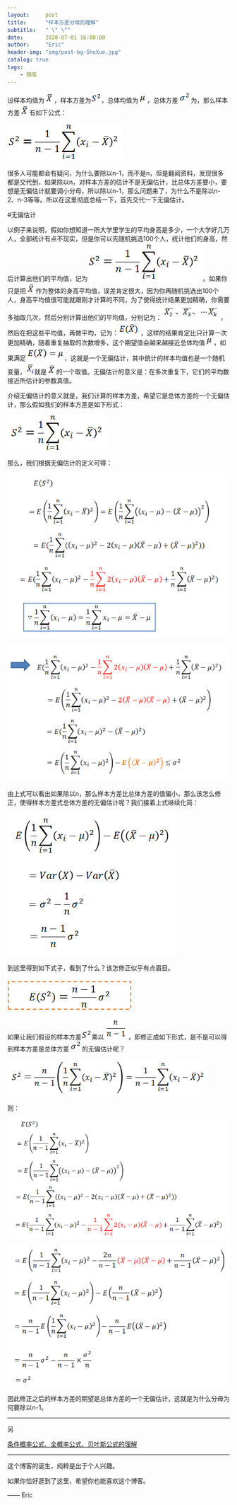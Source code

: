 ```yaml
---
layout:     post
title:      "样本方差分母的理解"
subtitle:   " \" \""
date:       2020-07-01 16:00:00
author:     "Eric"
header-img: "img/post-bg-ShuXue.jpg"
catalog: true
tags:
    - 随笔
---
```


设样本均值为![](/img/post/post-YangBenFangCha/1.png)，样本方差为![](/img/post/post-YangBenFangCha/2.png)，总体均值为![](/img/post/post-YangBenFangCha/3.png)，总体方差![](/img/post/post-YangBenFangCha/4.png)为，那么样本方差![](/img/post/post-YangBenFangCha/1.png)有如下公式：

![](/img/post/post-YangBenFangCha/5.png)

很多人可能都会有疑问，为什么要除以n-1，而不是n，但是翻阅资料，发现很多都是交代到，如果除以n，对样本方差的估计不是无偏估计，比总体方差要小，要想是无偏估计就要调小分母，所以除以n-1，那么问题来了，为什么不是除以n-2、n-3等等。所以在这里彻底总结一下，首先交代一下无偏估计。

#无偏估计

以例子来说明，假如你想知道一所大学里学生的平均身高是多少，一个大学好几万人，全部统计有点不现实，但是你可以先随机挑选100个人，统计他们的身高，然后计算出他们的平均值，记为![](/img/post/post-YangBenFangCha/5.png)。如果你只是把![](/img/post/post-YangBenFangCha/1.png)作为整体的身高平均值，误差肯定很大，因为你再随机挑选出100个人，身高平均值很可能就跟刚才计算的不同，为了使得统计结果更加精确，你需要多抽取几次，然后分别计算出他们的平均值，分别记为：![](/img/post/post-YangBenFangCha/7.png)，然后在把这些平均值，再做平均，记为：![](/img/post/post-YangBenFangCha/8.png)，这样的结果肯定比只计算一次更加精确，随着重复抽取的次数增多，这个期望值会越来越接近总体均值![](/img/post/post-YangBenFangCha/3.png)，如果满足![](/img/post/post-YangBenFangCha/9.png)，这就是一个无偏估计，其中统计的样本均值也是一个随机变量，![](/img/post/post-YangBenFangCha/10.png)就是![](/img/post/post-YangBenFangCha/1.png)的一个取值。无偏估计的意义是：在多次重复下，它们的平均数接近所估计的参数真值。

介绍无偏估计的意义就是，我们计算的样本方差，希望它是总体方差的一个无偏估计，那么假如我们的样本方差是如下形式：

![](/img/post/post-YangBenFangCha/11.png)

那么，我们根据无偏估计的定义可得：

![](/img/post/post-YangBenFangCha/12.png)

![](/img/post/post-YangBenFangCha/13.png)

由上式可以看出如果除以n，那么样本方差比总体方差的值偏小，那么该怎么修正，使得样本方差式总体方差的无偏估计呢？我们接着上式继续化简：

![](/img/post/post-YangBenFangCha/14.png)

到这里得到如下式子，看到了什么？该怎修正似乎有点眉目。

![](/img/post/post-YangBenFangCha/15.png)

如果让我们假设的样本方差![](/img/post/post-YangBenFangCha/2.png)乘以![](/img/post/post-YangBenFangCha/16.png)，即修正成如下形式，是不是可以得到样本方差是总体方差![](/img/post/post-YangBenFangCha/4.png)的无偏估计呢？

![](/img/post/post-YangBenFangCha/17.png)

则：

![](/img/post/post-YangBenFangCha/18.png)

![](/img/post/post-YangBenFangCha/19.png)

因此修正之后的样本方差的期望是总体方差的一个无偏估计，这就是为什么分母为何要除以n-1。

---
另

[条件概率公式、全概率公式、贝叶斯公式的理解](https://blog.csdn.net/u010164190/article/details/81043856)


---

这个博客的诞生，纯粹是出于个人兴趣。

如果你恰好逛到了这里，希望你也能喜欢这个博客。

—— Eric 


